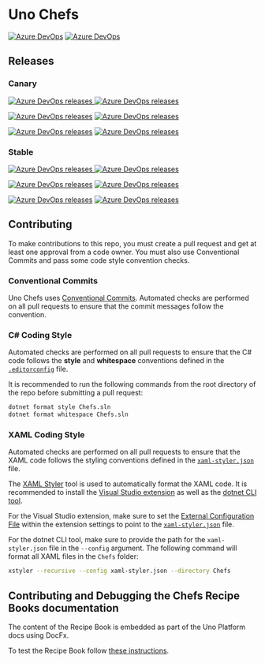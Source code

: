 # Uno Chefs

[![Azure DevOps](https://img.shields.io/azure-devops/build/uno-platform/1dd81cbd-cb35-41de-a570-b0df3571a196/122/main?label=main)](https://uno-platform.visualstudio.com/Uno%20Platform/_build?definitionId=122&_a=summary&repositoryFilter=137&branchFilter=11232%2C11232%2C11232%2C11232%2C11232%2C11232)
[![Azure DevOps](https://img.shields.io/azure-devops/build/uno-platform/1dd81cbd-cb35-41de-a570-b0df3571a196/128/canaries/dev?label=canary)](https://uno-platform.visualstudio.com/Uno%20Platform/_build?definitionId=128&_a=summary&repositoryFilter=137&branchFilter=14458%2C14458%2C14458%2C14458%2C14458%2C14458%2C14458%2C14458%2C14458%2C14458%2C14458%2C14458%2C14458%2C14458%2C14458%2C14458%2C14458%2C14458%2C14458%2C14458%2C14458%2C14458%2C14458%2C14458)

## Releases

### Canary

[![Azure DevOps releases](https://img.shields.io/azure-devops/release/uno-platform/1dd81cbd-cb35-41de-a570-b0df3571a196/83/244?logo=webassembly&logoColor=%23FFFFFF&label=WASM%20(Skia))
](https://green-wave-0d2d8e10f-canaryskia.eastus2.2.azurestaticapps.net/)[![Azure DevOps releases](https://img.shields.io/azure-devops/release/uno-platform/1dd81cbd-cb35-41de-a570-b0df3571a196/83/240?logo=webassembly&logoColor=%23FFFFFF&label=WASM%20(Native))
](https://green-wave-0d2d8e10f-canary.eastus2.2.azurestaticapps.net/)

[![Azure DevOps releases](https://img.shields.io/azure-devops/release/uno-platform/1dd81cbd-cb35-41de-a570-b0df3571a196/83/245?logo=apple&label=TestFlight%20(Skia))](https://testflight.apple.com/v1/app/6742193286)
[![Azure DevOps releases](https://img.shields.io/azure-devops/release/uno-platform/1dd81cbd-cb35-41de-a570-b0df3571a196/83/215?logo=apple&label=TestFlight%20(Native))](https://testflight.apple.com/v1/app/6448395937)

[![Azure DevOps releases](https://img.shields.io/azure-devops/release/uno-platform/1dd81cbd-cb35-41de-a570-b0df3571a196/83/246?logo=android&label=Play%20Store%20(Skia))](https://play.google.com/store/apps/details?id=uno.platform.chefs.skia_canary)
[![Azure DevOps releases](https://img.shields.io/azure-devops/release/uno-platform/1dd81cbd-cb35-41de-a570-b0df3571a196/83/213?logo=android&label=AppCenter%20(Native))](https://appcenter.ms/orgs/unoplatform/apps/Uno-Chefs-Canary/distribute/releases)

### Stable

[![Azure DevOps releases](https://img.shields.io/azure-devops/release/uno-platform/1dd81cbd-cb35-41de-a570-b0df3571a196/82/250?logo=webassembly&logoColor=%23FFFFFF&label=WASM%20(Skia))
](https://green-wave-0d2d8e10f-skia.eastus2.2.azurestaticapps.net/)[![Azure DevOps releases](https://img.shields.io/azure-devops/release/uno-platform/1dd81cbd-cb35-41de-a570-b0df3571a196/82/249?logo=webassembly&logoColor=%23FFFFFF&label=WASM%20(Native))
](https://green-wave-0d2d8e10f-native.eastus2.2.azurestaticapps.net/)

[![Azure DevOps releases](https://img.shields.io/azure-devops/release/uno-platform/1dd81cbd-cb35-41de-a570-b0df3571a196/82/247?logo=apple&label=TestFlight%20(Skia))](https://testflight.apple.com/v1/app/6742193353)
[![Azure DevOps releases](https://img.shields.io/azure-devops/release/uno-platform/1dd81cbd-cb35-41de-a570-b0df3571a196/82/211?logo=apple&label=TestFlight%20(Native))](https://testflight.apple.com/v1/app/6448395831)

[![Azure DevOps releases](https://img.shields.io/azure-devops/release/uno-platform/1dd81cbd-cb35-41de-a570-b0df3571a196/82/248?logo=android&label=Play%20Store%20(Skia))](https://play.google.com/store/apps/details?id=uno.platform.chefs.skia)
[![Azure DevOps releases](https://img.shields.io/azure-devops/release/uno-platform/1dd81cbd-cb35-41de-a570-b0df3571a196/82/212?logo=android&label=AppCenter%20(Native))](https://appcenter.ms/orgs/unoplatform/apps/Uno-Chefs/distribute/releases)

## Contributing

To make contributions to this repo, you must create a pull request and get at least one approval from a code owner. You must also use Conventional Commits and pass some code style convention checks.

### Conventional Commits

Uno Chefs uses [Conventional Commits](https://www.conventionalcommits.org/en/v1.0.0/). Automated checks are performed on all pull requests to ensure that the commit messages follow the convention.

### C# Coding Style

Automated checks are performed on all pull requests to ensure that the C# code follows the **style** and **whitespace** conventions defined in the [`.editorconfig`](https://github.com/unoplatform/uno.chefs/blob/main/.editorconfig) file.

It is recommended to run the following commands from the root directory of the repo before submitting a pull request:

```bash
dotnet format style Chefs.sln
dotnet format whitespace Chefs.sln
```

### XAML Coding Style

Automated checks are performed on all pull requests to ensure that the XAML code follows the styling conventions defined in the [`xaml-styler.json`](https://github.com/unoplatform/uno.chefs/blob/main/xaml-styler.json) file.

The [XAML Styler](https://github.com/Xavalon/XamlStyler/wiki) tool is used to automatically format the XAML code. It is recommended to install the [Visual Studio extension](https://marketplace.visualstudio.com/items?itemName=TeamXavalon.XAMLStyler2022) as well as the [dotnet CLI tool](https://www.nuget.org/packages/XamlStyler.Console).

For the Visual Studio extension, make sure to set the [External Configuration File](https://github.com/Xavalon/XamlStyler/wiki/XAML-Styler-Configuration#external-configuration-file) within the extension settings to point to the [`xaml-styler.json`](https://github.com/unoplatform/uno.chefs/blob/main/xaml-styler.json) file.

For the dotnet CLI tool, make sure to provide the path for the `xaml-styler.json` file in the `--config` argument. The following command will format all XAML files in the `Chefs` folder:

```bash
xstyler --recursive --config xaml-styler.json --directory Chefs
```

## Contributing and Debugging the Chefs Recipe Books documentation

The content of the Recipe Book is embedded as part of the Uno Platform docs using DocFx.

To test the Recipe Book follow [these instructions](/doc/docs-setup-local.md).
